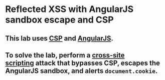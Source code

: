 # Reflected XSS with AngularJS sandbox escape and CSP

## This lab uses [CSP](https://portswigger.net/web-security/cross-site-scripting/content-security-policy) and [AngularJS](https://portswigger.net/web-security/cross-site-scripting/contexts/client-side-template-injection).

## To solve the lab, perform a [cross-site scripting](https://portswigger.net/web-security/cross-site-scripting) attack that bypasses CSP, escapes the AngularJS sandbox, and alerts `document.cookie`.
